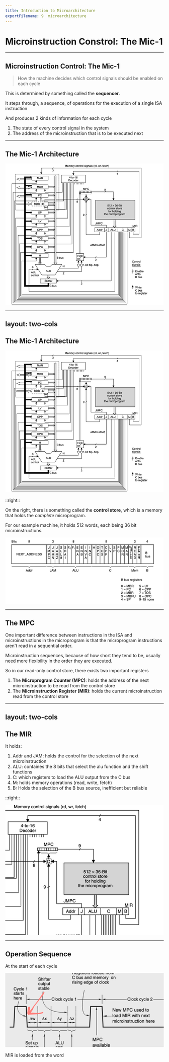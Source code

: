 ```yaml
---
title: Introduction to Microarchitecture
exportFilename: 9  microarchitecture
---
```


# Microinstruction Constrol: The Mic-1

---

## Microinstruction Control: The Mic-1

> How the machine decides which control signals should be enabled on each cycle

This is determined by something called the **sequencer**.

It steps through, a sequence, of operations for the execution of a single ISA instruction

And produces 2 kinds of information for each cycle
1. The state of every control signal in the system
2. The address of the microinstruction that is to be executed next

---

## The Mic-1 Architecture

<img class="mx-auto rounded w-1/2" src="./images/day_10/fig1.png" alt="Mic-1 Architecture">

---
layout: two-cols
---

## The Mic-1 Architecture

<img class="mx-auto rounded w-3/4" src="./images/day_10/fig1.png" alt="Mic-1 Architecture">

::right::

On the right, there is something called the **control store**, which is a memory that holds the *complete* microprogram.

For our example machine, it holds 512 words, each being 36 bit microinstructions.

<img class="mx-auto rounded w-3/4" src="./images/day_10/fig2.png" alt="Mic-1 Control Store">

---

## The MPC

One important difference between instructions in the ISA and microinstructions in the microprogram is that the microprogram instructions aren't read in a sequential order.

Microinstruction sequences, because of how short they tend to be, usually need more flexibility in the order they are executed.

So in our read-only control store, there exists two important registers
1. The **Microprogram Counter (MPC)**: holds the address of the next microinstruction to be read from the control store
2. The **Microinstruction Register (MIR)**: holds the current microinstruction read from the control store


---
layout: two-cols
---

## The MIR

It holds:
1. Addr and JAM: holds the control for the selection of the next microinstruction
2. ALU: containes the 8 bits that select the alu function and the shift functions
3. C: which registers to load the ALU output from the C bus
4. M: holds memory operations (read, write, fetch)
5. B: Holds the selection of the B bus source, inefficient but reliable

::right::

<img class="mx-auto rounded w-3/4" src="./images/day_10/fig3.png" alt="Mic-1 Control Store">

---

## Operation Sequence

At the start of each cycle

<img class="mx-auto rounded w-1/3" src="./images/day_10/fig4.png" alt="Mic-1 Operation Sequence">

MIR is loaded from the word 

